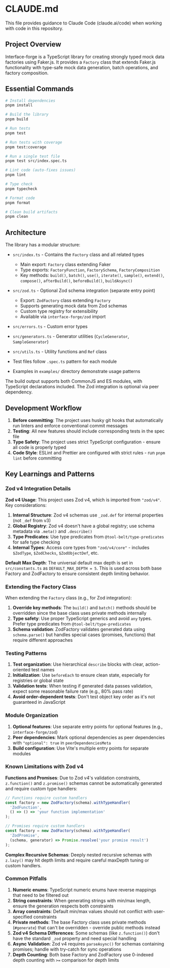 # CLAUDE.md

This file provides guidance to Claude Code (claude.ai/code) when working with code in this repository.

## Project Overview

Interface-forge is a TypeScript library for creating strongly typed mock data factories using Faker.js. It provides a `Factory` class that extends Faker.js functionality with type-safe mock data generation, batch operations, and factory composition.

## Essential Commands

```bash
# Install dependencies
pnpm install

# Build the library
pnpm build

# Run tests
pnpm test

# Run tests with coverage
pnpm test:coverage

# Run a single test file
pnpm test src/index.spec.ts

# Lint code (auto-fixes issues)
pnpm lint

# Type check
pnpm typecheck

# Format code
pnpm format

# Clean build artifacts
pnpm clean
```

## Architecture

The library has a modular structure:

- `src/index.ts` - Contains the `Factory` class and all related types
  - Main export: `Factory` class extending Faker
  - Type exports: `FactoryFunction`, `FactorySchema`, `FactoryComposition`
  - Key methods: `build()`, `batch()`, `use()`, `iterate()`, `sample()`, `extend()`, `compose()`, `afterBuild()`, `beforeBuild()`, `buildAsync()`

- `src/zod.ts` - Optional Zod schema integration (separate entry point)
  - Export: `ZodFactory` class extending `Factory`
  - Supports generating mock data from Zod schemas
  - Custom type registry for extensibility
  - Available via `interface-forge/zod` import

- `src/errors.ts` - Custom error types
- `src/generators.ts` - Generator utilities (`CycleGenerator`, `SampleGenerator`)
- `src/utils.ts` - Utility functions and `Ref` class

- Test files follow `.spec.ts` pattern for each module
- Examples in `examples/` directory demonstrate usage patterns

The build output supports both CommonJS and ES modules, with TypeScript declarations included. The Zod integration is optional via peer dependency.

## Development Workflow

1. **Before committing**: The project uses husky git hooks that automatically run linters and enforce conventional commit messages
2. **Testing**: All new features should include corresponding tests in the spec file
3. **Type Safety**: The project uses strict TypeScript configuration - ensure all code is properly typed
4. **Code Style**: ESLint and Prettier are configured with strict rules - run `pnpm lint` before committing

## Key Learnings and Patterns

### Zod v4 Integration Details

**Zod v4 Usage**: This project uses Zod v4, which is imported from `"zod/v4"`. Key considerations:

1. **Internal Structure**: Zod v4 schemas use `_zod.def` for internal properties (not `_def` from v3)
2. **Global Registry**: Zod v4 doesn't have a global registry; use schema metadata via `.meta()` and `.describe()`
3. **Type Predicates**: Use type predicates from `@tool-belt/type-predicates` for safe type checking
4. **Internal Types**: Access core types from `"zod/v4/core"` - includes `$ZodType`, `$ZodChecks`, `$ZodObjectDef`, etc.

**Default Max Depth**: The universal default max depth is set in `src/constants.ts` as `DEFAULT_MAX_DEPTH = 5`. This is used across both base Factory and ZodFactory to ensure consistent depth limiting behavior.

### Extending the Factory Class

When extending the `Factory` class (e.g., for Zod integration):

1. **Override key methods**: The `build()` and `batch()` methods should be overridden since the base class uses private methods internally
2. **Type safety**: Use proper TypeScript generics and avoid `any` types. Prefer type predicates from `@tool-belt/type-predicates`
3. **Schema validation**: ZodFactory validates generated data using `schema.parse()` but handles special cases (promises, functions) that require different approaches

### Testing Patterns

1. **Test organization**: Use hierarchical `describe` blocks with clear, action-oriented test names
2. **Initialization**: Use `beforeEach` to ensure clean state, especially for registries or global state
3. **Validation tests**: When testing if generated data passes validation, expect some reasonable failure rate (e.g., 80% pass rate)
4. **Avoid order-dependent tests**: Don't test object key order as it's not guaranteed in JavaScript

### Module Organization

1. **Optional features**: Use separate entry points for optional features (e.g., `interface-forge/zod`)
2. **Peer dependencies**: Mark optional dependencies as peer dependencies with `"optional": true` in `peerDependenciesMeta`
3. **Build configuration**: Use Vite's multiple entry points for separate modules

### Known Limitations with Zod v4

**Functions and Promises**: Due to Zod v4's validation constraints, `z.function()` and `z.promise()` schemas cannot be automatically generated and require custom type handlers:

```typescript
// Functions require custom handlers
const factory = new ZodFactory(schema).withTypeHandler(
  'ZodFunction', 
  () => () => 'your function implementation'
);

// Promises require custom handlers  
const factory = new ZodFactory(schema).withTypeHandler(
  'ZodPromise',
  (schema, generator) => Promise.resolve('your promise result')
);
```

**Complex Recursive Schemas**: Deeply nested recursive schemas with `z.lazy()` may hit depth limits and require careful maxDepth tuning or custom handlers.

### Common Pitfalls

1. **Numeric enums**: TypeScript numeric enums have reverse mappings that need to be filtered out
2. **String constraints**: When generating strings with min/max length, ensure the generation respects both constraints
3. **Array constraints**: Default min/max values should not conflict with user-specified constraints
4. **Private methods**: The base Factory class uses private methods (`#generate`) that can't be overridden - override public methods instead
5. **Zod v4 Schema Differences**: Some schemas (like `z.function()`) don't have the standard `_zod` property and need special handling
6. **Async Validation**: Zod v4 requires `parseAsync()` for schemas containing promises; handle with try-catch for sync operations
7. **Depth Counting**: Both base Factory and ZodFactory use 0-indexed depth counting with `>=` comparison for depth limits